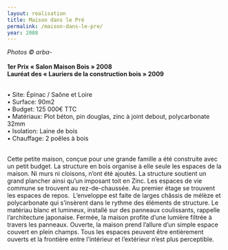 ```yaml
---
layout: realisation
title: Maison dans le Pré
permalink: /maison-dans-le-pre/
year: 2008
---
```


<i>Photos © arba-</i>
<br><br><B>1er Prix « Salon Maison Bois » 2008</B>
<br><B>Lauréat des « Lauriers de la construction bois » 2009</B>

<br>&bull; Site: Épinac / Saône et Loire
<br>&bull; Surface: 90m2
<br>&bull; Budget: 125 000€ TTC
<br>&bull; Matériaux: Plot béton, pin douglas, zinc à joint debout, polycarbonate 32mm 
<br>&bull; Isolation: Laine de bois
<br>&bull; Chauffage: 2 poêles à bois

<br>Cette petite maison, conçue pour une grande famille a été construite avec un petit budget.
La structure en bois organise à elle seule les espaces de la maison.  Ni murs ni cloisons,  n’ont été ajoutés.
La structure soutient un grand plancher ainsi qu’un imposant toit en Zinc. Les espaces de vie commune se trouvent au rez-de-chaussée. Au premier étage se trouvent les espaces de repos. 
L’enveloppe est faite de larges châssis de mélèze et polycarbonate qui s’insèrent dans le rythme des éléments de structure. Le matériau blanc et lumineux, installé sur  des panneaux coulissants, rappelle l’architecture japonaise.  Fermée, la maison profite d’une lumière filtrée à travers les panneaux.  Ouverte, la maison prend l’allure d’un simple espace couvert en plein champs.
Tous les espaces peuvent être entièrement ouverts et la frontière entre l’intérieur et l’extérieur n’est plus perceptible.